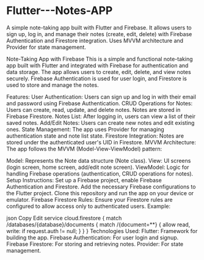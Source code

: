# Flutter---Notes-APP
A simple note-taking app built with Flutter and Firebase. It allows users to sign up, log in, and manage their notes (create, edit, delete) with Firebase Authentication and Firestore integration. Uses MVVM architecture and Provider for state management.

Note-Taking App with Firebase
This is a simple and functional note-taking app built with Flutter and integrated with Firebase for authentication and data storage. The app allows users to create, edit, delete, and view notes securely. Firebase Authentication is used for user login, and Firestore is used to store and manage the notes.

Features:
User Authentication: Users can sign up and log in with their email and password using Firebase Authentication.
CRUD Operations for Notes:
Users can create, read, update, and delete notes.
Notes are stored in Firebase Firestore.
Notes List: After logging in, users can view a list of their saved notes.
Add/Edit Notes: Users can create new notes and edit existing ones.
State Management: The app uses Provider for managing authentication state and note list state.
Firestore Integration: Notes are stored under the authenticated user's UID in Firestore.
MVVM Architecture:
The app follows the MVVM (Model-View-ViewModel) pattern:

Model: Represents the Note data structure (Note class).
View: UI screens (login screen, home screen, add/edit note screen).
ViewModel: Logic for handling Firebase operations (authentication, CRUD operations for notes).
Setup Instructions:
Set up a Firebase project, enable Firebase Authentication and Firestore.
Add the necessary Firebase configurations to the Flutter project.
Clone this repository and run the app on your device or emulator.
Firebase Firestore Rules:
Ensure your Firestore rules are configured to allow access only to authenticated users. Example:

json
Copy
Edit
service cloud.firestore {
  match /databases/{database}/documents {
    match /{document=**} {
      allow read, write: if request.auth != null;
    }
  }
}
Technologies Used:
Flutter: Framework for building the app.
Firebase Authentication: For user login and signup.
Firebase Firestore: For storing and retrieving notes.
Provider: For state management.
